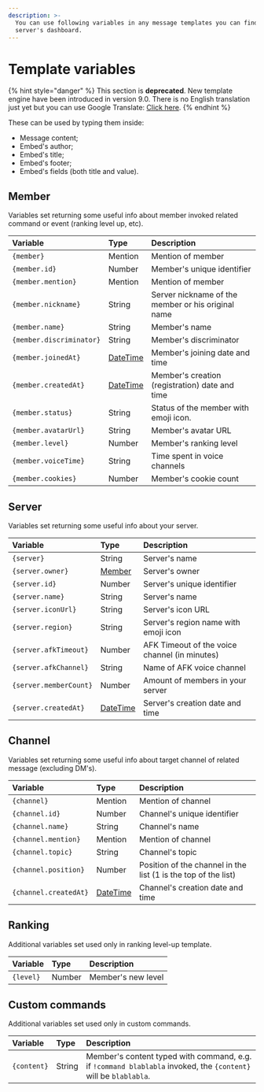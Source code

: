 ```yaml
---
description: >-
  You can use following variables in any message templates you can find in your
  server's dashboard.
---
```


# Template variables

{% hint style="danger" %}
This section is **deprecated**. New template engine have been introduced in version 9.0. There is no English translation just yet but you can use Google Translate: [Click here](https://docs.juniper.bot/features/message-templates).
{% endhint %}

These can be used by typing them inside:

* Message content;
* Embed's author;
* Embed's title;
* Embed's footer;
* Embed's fields \(both title and value\).

## Member

Variables set returning some useful info about member invoked related command or event \(ranking level up, etc\).

| Variable | Type | Description |
| :--- | :--- | :--- |
| `{member}` | Mention | Mention of member |
| `{member.id}` | Number | Member's unique identifier |
| `{member.mention}` | Mention | Mention of member |
| `{member.nickname}` | String | Server nickname of the member or his original name |
| `{member.name}` | String | Member's name |
| `{member.discriminator}` | String | Member's discriminator |
| `{member.joinedAt}` | [DateTime](data-types.md#datetime) | Member's joining date and time |
| `{member.createdAt}` | [DateTime](data-types.md#datetime) | Member's creation \(registration\) date and time |
| `{member.status}` | String | Status of the member with emoji icon. |
| `{member.avatarUrl}` | String | Member's avatar URL |
| `{member.level}` | Number | Member's ranking level |
| `{member.voiceTime}` | String | Time spent in voice channels |
| `{member.cookies}` | Number | Member's cookie count |

## Server

Variables set returning some useful info about your server.

| Variable | Type | Description |
| :--- | :--- | :--- |
| `{server}` | String | Server's name |
| `{server.owner}` | [Member](./#member) | Server's owner |
| `{server.id}` | Number | Server's unique identifier |
| `{server.name}` | String | Server's name |
| `{server.iconUrl}` | String | Server's icon URL |
| `{server.region}` | String | Server's region name with emoji icon |
| `{server.afkTimeout}` | Number | AFK Timeout of the voice channel \(in minutes\) |
| `{server.afkChannel}` | String | Name of AFK voice channel |
| `{server.memberCount}` | Number | Amount of members in your server |
| `{server.createdAt}` | [DateTime](data-types.md#datetime) | Server's creation date and time |

## Channel

Variables set returning some useful info about target channel of related message \(excluding DM's\).

| Variable | Type | Description |
| :--- | :--- | :--- |
| `{channel}` | Mention | Mention of channel |
| `{channel.id}` | Number | Channel's unique identifier |
| `{channel.name}` | String | Channel's name |
| `{channel.mention}` | Mention | Mention of channel |
| `{channel.topic}` | String | Channel's topic |
| `{channel.position}` | Number | Position of the channel in the list \(1 is the top of the list\) |
| `{channel.createdAt}` | [DateTime](data-types.md#datetime) | Channel's creation date and time |

## Ranking

Additional variables set used only in ranking level-up template.

| Variable | Type | Description |
| :--- | :--- | :--- |
| `{level}` | Number | Member's new level |

## Custom commands

Additional variables set used only in custom commands.

| Variable | Type | Description |
| :--- | :--- | :--- |
| `{content}` | String | Member's content typed with command, e.g. if `!command blablabla` invoked, the `{content}` will be `blablabla`. |

